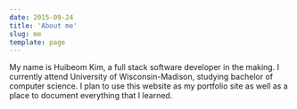 ```yaml
---
date: 2015-09-24
title: 'About me'
slug: me
template: page
---
```


My name is Huibeom Kim, a full stack software developer in the making. I currently attend University of Wisconsin-Madison, studying bachelor of computer science. I plan to use this website as my portfolio site as well as a place to document everything that I learned.